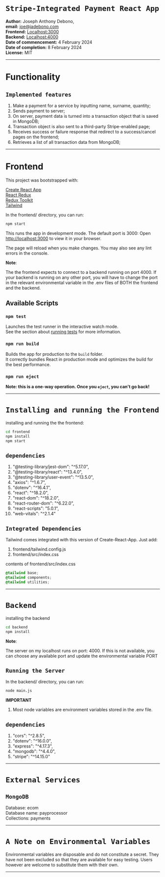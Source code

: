 # `Stripe-Integrated Payment React App`

**Author:** Joseph Anthony Debono,  
**email:** [joe@jadebono.com](joe@jadebono.com)  
**Frontend:** [Localhost:3000](http:localhost:3000/)  
**Backend:** [Localhost:4000](http:localhost:4000/)  
**Date of commencement:** 4 February 2024  
**Date of completion:** 8 February 2024  
**License:** MIT

---

# Functionality

## `Implemented features`

1. Make a payment for a service by inputting name, surname, quantity;
1. Sends payment to server;
1. On server, payment data is turned into a transaction object that is saved in MongoDB;
1. Transaction object is also sent to a third-party Stripe-enabled page;
1. Receives success or failure response that redirect to a success/cancel pages on the frontend;
1. Retrieves a list of all transaction data from MongoDB;

---

# Frontend

This project was bootstrapped with:

[Create React App](https://github.com/facebook/create-react-app)  
[React Redux](https://react-redux.js.org/)  
[Redux Toolkit](https://redux-toolkit.js.org/)  
[Tailwind](https://tailwindcss.com/)

In the frontend/ directory, you can run:

```bash
npm start
```

This runs the app in development mode. The default port is 3000:
Open [http://localhost:3000](http://localhost:3000) to view it in your browser.

The page will reload when you make changes.
You may also see any lint errors in the console.

**Note**:

The the frontend expects to connect to a backend running on port 4000. If your backend is running on any other port, you will have to change the port in the relevant environmental variable in the .env files of BOTH the frontend and the backend.

## Available Scripts

### `npm test`

Launches the test runner in the interactive watch mode.\
See the section about [running tests](https://facebook.github.io/create-react-app/docs/running-tests) for more information.

### `npm run build`

Builds the app for production to the `build` folder.\
It correctly bundles React in production mode and optimizes the build for the best performance.

### `npm run eject`

**Note: this is a one-way operation. Once you `eject`, you can't go back!**

---

# `Installing and running the Frontend`

installing and running the the frontend:

```bash
cd frontend
npm install
npm start
```

## `dependencies`

1. "@testing-library/jest-dom": "^5.17.0",
1. "@testing-library/react": "^13.4.0",
1. "@testing-library/user-event": "^13.5.0",
1. "axios": "^1.6.7",
1. "dotenv": "^16.4.1",
1. "react": "^18.2.0",
1. "react-dom": "^18.2.0",
1. "react-router-dom": "^6.22.0",
1. "react-scripts": "5.0.1",
1. "web-vitals": "^2.1.4"

## `Integrated Dependencies`

Tailwind comes integrated with this version of Create-React-App. Just add:

1. frontend/tailwind.config.js
1. frontend/src/index.css

contents of frontend/src/index.css

```css
@tailwind base;
@tailwind components;
@tailwind utilities;
```

---

# `Backend`

installing the backend

```bash
cd backend
npm install
```

**Note**:

The server on my localhost runs on port: 4000. If this is not available, you can choose any available port and update the environmental variable PORT

## `Running the Server`

In the backend/ directory, you can run:

```bash
node main.js
```

**IMPORTANT**

1. Most node variables are environment variables stored in the .env file.

## `dependencies`

1. "cors": "^2.8.5",
1. "dotenv": "^16.0.0",
1. "express": "^4.17.3",
1. "mongodb": "^4.4.0",
1. "stripe": "^14.15.0"

---

# `External Services`

## `MongoDB`

Database: ecom  
Database name: payprocessor  
Collections: payments

---

# `A Note on Environmental Variables`

Environmental variables are disposable and do not constitute a secret. They have not been excluded so that they are available for easy testing. Users however are welcome to substitute them with their own.

---
